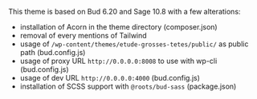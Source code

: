 This theme is based on Bud 6.20 and Sage 10.8 with a few alterations:

* installation of Acorn in the theme directory (composer.json)
* removal of every mentions of Tailwind
* usage of `/wp-content/themes/etude-grosses-tetes/public/` as public path (bud.config.js)
* usage of proxy URL `http://0.0.0.0:8008` to use with wp-cli (bud.config.js)
* usage of dev URL `http://0.0.0.0:4000` (bud.config.js)
* installation of SCSS support with `@roots/bud-sass` (package.json)
